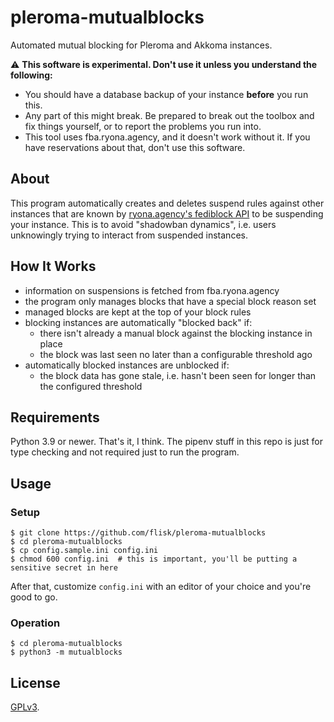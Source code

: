 # pleroma-mutualblocks

Automated mutual blocking for Pleroma and Akkoma instances.

⚠️ **This software is experimental. Don't use it unless you understand the following:**

* You should have a database backup of your instance **before** you run this.
* Any part of this might break. Be prepared to break out the toolbox and fix
  things yourself, or to report the problems you run into.
* This tool uses fba.ryona.agency, and it doesn't work without it. If you have
  reservations about that, don't use this software.

## About

This program automatically creates and deletes suspend rules against other
instances that are known by [ryona.agency's fediblock API][1] to be suspending
your instance. This is to avoid "shadowban dynamics", i.e. users unknowingly
trying to interact from suspended instances.

## How It Works

* information on suspensions is fetched from fba.ryona.agency
* the program only manages blocks that have a special block reason set
* managed blocks are kept at the top of your block rules
* blocking instances are automatically "blocked back" if:
  - there isn't already a manual block against the blocking instance in place
  - the block was last seen no later than a configurable threshold ago
* automatically blocked instances are unblocked if:
  - the block data has gone stale, i.e. hasn't been seen for longer than the
    configured threshold

## Requirements

Python 3.9 or newer. That's it, I think. The pipenv stuff in this repo is just
for type checking and not required just to run the program.

## Usage

### Setup

```
$ git clone https://github.com/flisk/pleroma-mutualblocks
$ cd pleroma-mutualblocks
$ cp config.sample.ini config.ini
$ chmod 600 config.ini  # this is important, you'll be putting a sensitive secret in here
```

After that, customize `config.ini` with an editor of your choice and you're good to go.

### Operation

```
$ cd pleroma-mutualblocks
$ python3 -m mutualblocks
```

## License

[GPLv3](COPYING.txt).

[1]: https://fba.ryona.agency/
